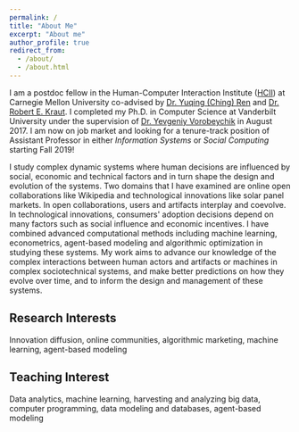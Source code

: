 ```yaml
---
permalink: /
title: "About Me"
excerpt: "About me"
author_profile: true
redirect_from: 
  - /about/
  - /about.html
---
```


I am a postdoc fellow in the Human-Computer Interaction Institute ([HCII](https://hcii.cmu.edu/)) at Carnegie Mellon University co-advised by [Dr. Yuqing (Ching) Ren](http://www.chingren.com/) and [Dr. Robert E. Kraut](http://kraut.hciresearch.org/). I completed my Ph.D. in Computer Science at Vanderbilt University under the supervision of [Dr. Yevgeniy Vorobeychik](http://vorobeychik.com/) in August 2017. I am now on job market and looking for a tenure-track position of Assistant Professor in either *Information Systems* or *Social Computing* starting Fall 2019!

I study complex dynamic systems where human decisions are influenced by social, economic and technical factors and in turn shape the design and evolution of the systems. Two domains that I have examined are online open collaborations like Wikipedia and technological innovations like solar panel markets. In open collaborations, users and artifacts interplay and coevolve. In technological innovations, consumers' adoption decisions depend on many factors such as social influence and economic incentives. I have combined advanced computational methods including machine learning, econometrics, agent-based modeling and algorithmic optimization in studying these systems. My work aims to advance our knowledge of the complex interactions between human actors and artifacts or machines in complex sociotechnical systems, and make better predictions on how they evolve over time, and to inform the design and management of these systems.

## Research Interests
Innovation diffusion, online communities, algorithmic marketing, machine learning, agent-based modeling

## Teaching Interest
Data analytics, machine learning, harvesting and analyzing big data, computer programming, data modeling and databases, agent-based modeling
